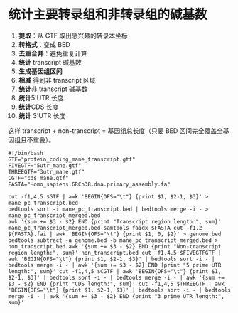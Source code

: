 # 统计主要转录组和非转录组的碱基数
1.  **提取**：从 GTF 取出感兴趣的转录本坐标
2.  **转格式**：变成 BED
3.  **去重合并**：避免重复计算   
4.  **统计** transcript 碱基数
5.  **生成基因组区间**    
6.  **相减** 得到非 transcript 区域  
7.  **统计**非 transcript 碱基数
8.  **统计**5'UTR 长度
9. **统计**CDS 长度
10.   **统计** 3'UTR 长度

这样 transcript + non-transcript = 基因组总长度（只要 BED 区间完全覆盖全基因组且不重叠）。
```
#!/bin/bash 
GTF="protein_coding_mane_transcript.gtf" 
FIVEGTF="5utr_mane.gtf" 
THREEGTF="3utr_mane.gtf" 
CGTF="cds_mane.gtf" 
FASTA="Homo_sapiens.GRCh38.dna.primary_assembly.fa" 

cut -f1,4,5 $GTF | awk 'BEGIN{OFS="\t"} {print $1, $2-1, $3}' > mane_pc_transcript.bed 
bedtools sort -i mane_pc_transcript.bed | bedtools merge -i - > mane_pc_transcript_merged.bed 
awk '{sum += $3 - $2} END {print "Transcript region length:", sum}' mane_pc_transcript_merged.bed samtools faidx $FASTA cut -f1,2 ${FASTA}.fai | awk 'BEGIN{OFS="\t"} {print $1, 0, $2}' > genome.bed bedtools subtract -a genome.bed -b mane_pc_transcript_merged.bed > non_transcript.bed awk '{sum += $3 - $2} END {print "Non-transcript region length:", sum}' non_transcript.bed cut -f1,4,5 $FIVEGTFGTF | awk 'BEGIN{OFS="\t"} {print $1, $2-1, $3}' | bedtools sort -i - | bedtools merge -i - | awk '{sum += $3 - $2} END {print "5 prime UTR length:", sum}' cut -f1,4,5 $CGTF | awk 'BEGIN{OFS="\t"} {print $1, $2-1, $3}' | bedtools sort -i - | bedtools merge -i - | awk '{sum += $3 - $2} END {print "CDS length:", sum}' cut -f1,4,5 $THREEGTF | awk 'BEGIN{OFS="\t"} {print $1, $2-1, $3}' | bedtools sort -i - | bedtools merge -i - | awk '{sum += $3 - $2} END {print "3 prime UTR length:", sum}'
```
<!--stackedit_data:
eyJoaXN0b3J5IjpbMjAwNDE2ODYzLDE1ODI2Mzk5MTAsMTA2MD
EwODMxNSwxODk5OTE3NTQzLDE1NDcyMDgyOTUsMTM4NTg2MzE1
NSwxODEzODk4Nzg1XX0=
-->